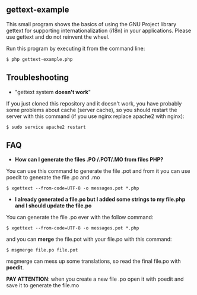 ## gettext-example
This small program shows the basics of using the GNU Project library gettext for supporting internationalization (i18n) in your applications. Please use gettext and do not reinvent the wheel.

Run this program by executing it from the command line:

    $ php gettext-example.php
    
## Troubleshooting

- "gettext system **doesn't work**"

If you just cloned this repository and it doesn't work, you have probably some problems about cache (server cache), so you should restart the server with this command (if you use nginx replace apache2 with nginx):


    $ sudo service apache2 restart

## FAQ

- **How can I generate the files .PO /.POT/.MO from files PHP?**

You can use this command to generate the file .pot and from it you can use poedit to generate the file .po and .mo

    $ xgettext --from-code=UTF-8 -o messages.pot *.php

- **I already generated a file.po but I added some strings to my file.php and I should update the file.po**

You can generate the file .po ever with the follow command:

    $ xgettext --from-code=UTF-8 -o messages.pot *.php

and you can **merge** the file.pot with your file.po with this command:

    $ msgmerge file.po file.pot

msgmerge can mess up some translations, so read the final file.po with **poedit**.

**PAY ATTENTION**: when you create a new file .po open it with poedit and save it to generate the file.mo

